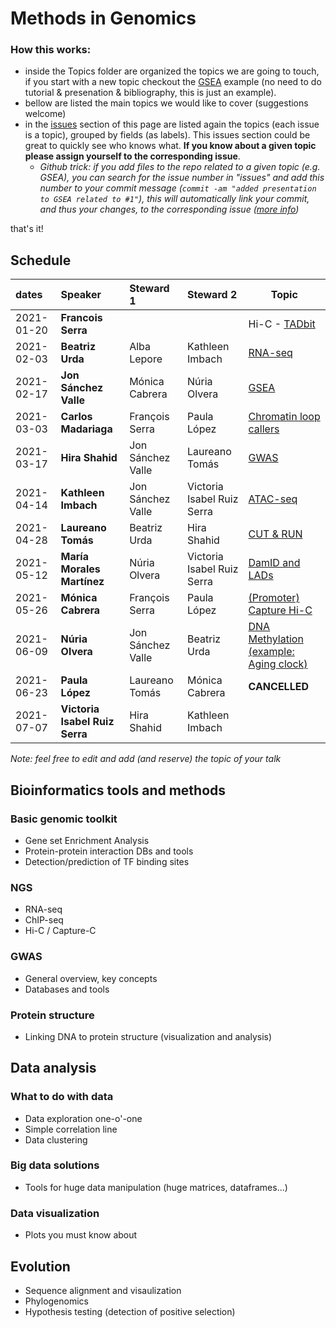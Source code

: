 # Methods in Genomics

### How this works:

 - inside the Topics folder are organized the topics we are going to touch, if you start with a new topic checkout the [GSEA](Topics/Genomic_toolkits/GSEA) example (no need to do tutorial & presenation & bibliography, this is just an example).
 - bellow are listed the main topics we would like to cover (suggestions welcome)
 - in the [issues](https://github.com/bsc-life/methods-Genomics/issues) section of this page are listed again the topics (each issue is a topic), grouped by fields (as labels). This issues section could be great to quickly see who knows what. **If you know about a given topic please assign yourself to the corresponding issue**.
   - *Github trick: if you add files to the repo related to a given topic (e.g. GSEA), you can search for the issue number in "issues" and add this number to your commit message (`commit -am "added presentation to GSEA related to #1"`), this will automatically link your commit, and thus your changes, to the corresponding issue ([more info](https://docs.github.com/en/free-pro-team@latest/github/managing-your-work-on-github/linking-a-pull-request-to-an-issue))*


that's it!

## Schedule

| dates | Speaker | Steward 1 | Steward 2 | Topic |
|:-----------|:---------------------------|:-----------------------|:---------------------------|---|
| 2021-01-20 | **Francois Serra** |  |  |  Hi-C - [TADbit](https://github.com/3DGenomes/MethodsMolBiol)  |
| 2021-02-03 | **Beatriz Urda** | Alba Lepore | Kathleen Imbach |  [RNA-seq](Topics/RNA-seq/SGM_Genomics_RNAseq.pdf)  |
| 2021-02-17 | **Jon Sánchez Valle** | Mónica Cabrera | Núria Olvera |  [GSEA](Topics/Genomic_toolkits/GSEA/20210217-SubGM3-enrichments.pdf)  | 
| 2021-03-03 | **Carlos Madariaga** | François Serra | Paula López |  [Chromatin loop callers](Topics/Hi-C/Loop_Callers_Final.pdf)  |
| 2021-03-17 | **Hira Shahid** | Jon Sánchez Valle | Laureano Tomás |  [GWAS](Topics/GWAS/GWAS.Hira.pdf)  |
| 2021-04-14 | **Kathleen Imbach** | Jon Sánchez Valle | Victoria Isabel Ruiz Serra |  [ATAC-seq](Topics/ATAC-seq/ATAC-Sequencing.pdf)  |
| 2021-04-28 | **Laureano Tomás** | Beatriz Urda | Hira Shahid | [CUT & RUN](Topics/Cut%20%26%20Run/20210428-subGM3%20CutnRun.pdf)  |
| 2021-05-12 | **María Morales Martínez** | Núria Olvera | Victoria Isabel Ruiz Serra |  [DamID and LADs](Topics/DamID_LADs/DamID.pdf)  | 
| 2021-05-26 | **Mónica Cabrera** | François Serra | Paula López |  [(Promoter) Capture Hi-C](Topics/Capture-C/subGM_PCHiC_MonicaCabrera.pdf)  |
| 2021-06-09 | **Núria Olvera** | Jon Sánchez Valle | Beatriz Urda |  [DNA Methylation (example: Aging clock)](Topics/DNA_methylation/DNA_methylation_array_data_and_Ageing_Clock.pdf)  |
| 2021-06-23 | **Paula López** | Laureano Tomás | Mónica Cabrera |  **CANCELLED**  |
| 2021-07-07 | **Victoria Isabel Ruiz Serra** | Hira Shahid | Kathleen Imbach |   |


*Note: feel free to edit and add (and reserve) the topic of your talk*

## Bioinformatics tools and methods

### Basic genomic toolkit

 - Gene set Enrichment Analysis
 - Protein-protein interaction DBs and tools
 - Detection/prediction of TF binding sites
 
### NGS

 - RNA-seq
 - ChIP-seq
 - Hi-C / Capture-C

### GWAS

 - General overview, key concepts
 - Databases and tools
 
### Protein structure

 - Linking DNA to protein structure (visualization and analysis)

## Data analysis
 

### What to do with data

 - Data exploration one-o'-one
 - Simple correlation line
 - Data clustering
 
### Big data solutions

 - Tools for huge data manipulation (huge matrices, dataframes...)
 
### Data visualization

- Plots you must know about

## Evolution

 - Sequence alignment and visaulization
 - Phylogenomics
 - Hypothesis testing (detection of positive selection)
